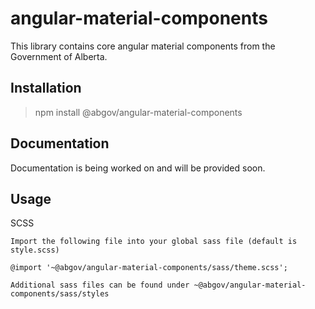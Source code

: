 # angular-material-components

This library contains core angular material components from the Government of Alberta.

## Installation

> npm install @abgov/angular-material-components

## Documentation

Documentation is being worked on and will be provided soon.

## Usage

SCSS

```
Import the following file into your global sass file (default is style.scss)

@import '~@abgov/angular-material-components/sass/theme.scss';

Additional sass files can be found under ~@abgov/angular-material-components/sass/styles
```
